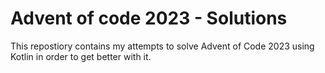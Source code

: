 # Advent of code 2023 - Solutions

This repostiory contains my attempts to solve Advent of Code 2023 using Kotlin in order to get better with it.
